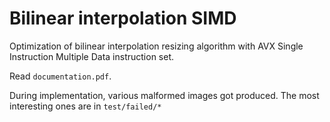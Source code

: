 # Bilinear interpolation SIMD
Optimization of bilinear interpolation resizing algorithm with AVX Single Instruction Multiple Data instruction set.  
  
Read `documentation.pdf`.  
  
During implementation, various malformed images got produced. The most interesting ones are in `test/failed/*`

